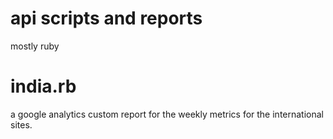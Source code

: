 api scripts and reports 
========================

mostly ruby

# india.rb

a google analytics custom report for the weekly metrics for the international sites.

